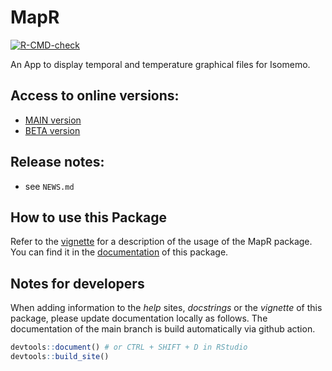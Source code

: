 # MapR

<!-- badges: start -->
[![R-CMD-check](https://github.com/Pandora-IsoMemo/MapR/actions/workflows/R-CMD-check.yaml/badge.svg)](https://github.com/Pandora-IsoMemo/MapR/actions/workflows/R-CMD-check.yaml)
<!-- badges: end -->

An App to display temporal and temperature graphical files for Isomemo.

## Access to online versions:
- [MAIN version](https://pandoraapp.earth/app/mapr) 
- [BETA version](https://pandoraapp.earth/app/mapr-beta)

## Release notes:

- see `NEWS.md`

## How to use this Package

Refer to the [vignette](https://pandora-isomemo.github.io/MapR/articles/how-to-use-MapR.html) 
for a description of the usage of the MapR package. You can find it in the 
[documentation](https://pandora-isomemo.github.io/MapR/) of this package.

## Notes for developers

When adding information to the _help_ sites, _docstrings_ or the _vignette_ of this 
package, please update documentation locally as follows. The documentation of
the main branch is build automatically via github action.

```R
devtools::document() # or CTRL + SHIFT + D in RStudio
devtools::build_site()
```
